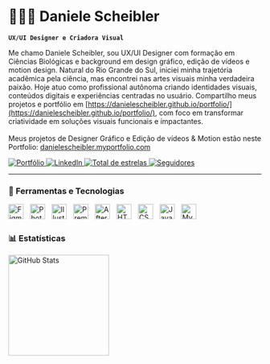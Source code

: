 # 👩🏻‍🎨 Daniele Scheibler

**`UX/UI Designer e Criadora Visual`**

Me chamo Daniele Scheibler, sou UX/UI Designer com formação em Ciências Biológicas e background em design gráfico, edição de vídeos e motion design. Natural do Rio Grande do Sul, iniciei minha trajetória acadêmica pela ciência, mas encontrei nas artes visuais minha verdadeira paixão. Hoje atuo como profissional autônoma criando identidades visuais, conteúdos digitais e experiências centradas no usuário. Compartilho meus projetos e portfólio em [https://danielescheibler.github.io/portfolio/](https://danielescheibler.github.io/portfolio/), com foco em transformar criatividade em soluções visuais funcionais e impactantes.
<br><br>
Meus projetos de Designer Gráfico e Edição de vídeos & Motion estão neste Portfolio: [danielescheibler.myportfolio.com](https://danielescheibler.myportfolio.com)

<p align="left">
    <a href="https://danielescheibler.myportfolio.com" target="_blank">
        <img 
            alt="Portfólio" 
            title="Veja meu portfólio" 
            src="https://custom-icon-badges.demolab.com/badge/Portfólio-online-%23976CE0.svg?logo=brush&logoColor=white&style=for-the-badge&labelColor=734EBE"
        />
    </a>
    <a href="https://www.linkedin.com/in/danielescheibler" target="_blank">
        <img 
            alt="LinkedIn" 
            title="Me acompanhe no LinkedIn" 
            src="https://custom-icon-badges.demolab.com/badge/LinkedIn-Perfil-0A66C2.svg?logo=linkedin&logoColor=white&style=for-the-badge&labelColor=0A66C2"
        />
    </a>
    <a href="https://github.com/danielescheibler?tab=repositories&sort=stargazers">
        <img 
            alt="Total de estrelas" 
            title="Total de estrelas GitHub" 
            src="https://custom-icon-badges.demolab.com/github/stars/danielescheibler?color=55960c&style=for-the-badge&labelColor=488207&logo=star&label=estrelas"
        />
    </a>
    <a href="https://github.com/danielescheibler?tab=followers">
        <img 
            alt="Seguidores" 
            title="Me siga no GitHub" 
            src="https://custom-icon-badges.demolab.com/github/followers/danielescheibler?color=236ad3&labelColor=1155ba&style=for-the-badge&logo=github&label=Seguidores&logoColor=white"
        />
    </a>
</p>

---

### 🎨 Ferramentas e Tecnologias

<img align="left" alt="Figma" title="Figma" width="30px" style="padding-right: 10px;" src="https://cdn.jsdelivr.net/gh/devicons/devicon/icons/figma/figma-original.svg" />
<img align="left" alt="Photoshop" title="Photoshop" width="30px" style="padding-right: 10px;" src="https://cdn.jsdelivr.net/gh/devicons/devicon/icons/photoshop/photoshop-plain.svg" />
<img align="left" alt="Illustrator" title="Illustrator" width="30px" style="padding-right: 10px;" src="https://cdn.jsdelivr.net/gh/devicons/devicon/icons/illustrator/illustrator-plain.svg" />
<img align="left" alt="Premiere" title="Premiere Pro" width="30px" style="padding-right: 10px;" src="https://cdn.jsdelivr.net/gh/devicons/devicon/icons/premierepro/premierepro-original.svg" />
<img align="left" alt="After Effects" title="After Effects" width="30px" style="padding-right: 10px;" src="https://cdn.jsdelivr.net/gh/devicons/devicon/icons/aftereffects/aftereffects-original.svg" />
<img align="left" alt="HTML" title="HTML5" width="30px" style="padding-right: 10px;" src="https://cdn.jsdelivr.net/gh/devicons/devicon/icons/html5/html5-original.svg" />
<img align="left" alt="CSS" title="CSS3" width="30px" style="padding-right: 10px;" src="https://cdn.jsdelivr.net/gh/devicons/devicon/icons/css3/css3-original.svg" />
<img align="left" alt="JavaScript" title="JavaScript (básico)" width="30px" style="padding-right: 10px;" src="https://cdn.jsdelivr.net/gh/devicons/devicon/icons/javascript/javascript-original.svg" />
<img align="left" alt="MySQL" title="SQL" width="30px" style="padding-right: 10px;" src="https://cdn.jsdelivr.net/gh/devicons/devicon/icons/mysql/mysql-original.svg" />

<br/>
<br/>

### 📊 Estatísticas

<p>
  <img 
    align="left" 
    alt="GitHub Stats" 
    height="200" 
    style="padding-right: 10px;" 
    src="https://github-readme-stats.vercel.app/api?username=danielescheibler&show_icons=true&theme=radical&include_all_commits=true&locale=pt-br" 
  />
</p>
